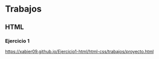 # Trabajos


## HTML

### Ejercicio 1

https://xabier09.github.io/Ejercicio1-html/html-css/trabajos/proyecto.html

